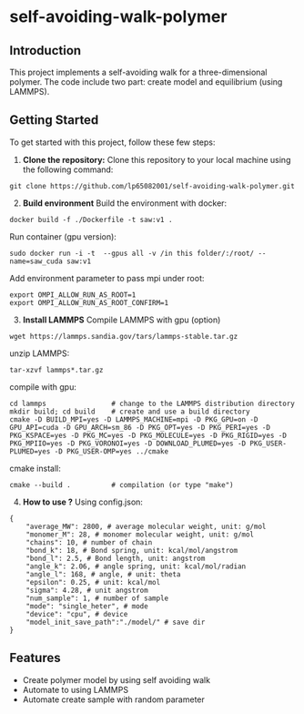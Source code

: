 # self-avoiding-walk-polymer

## Introduction
This project implements a self-avoiding walk for a three-dimensional polymer. The code include two part: create model and equilibrium (using LAMMPS).

## Getting Started
To get started with this project, follow these few steps:

1. **Clone the repository:** Clone this repository to your local machine using the following command:
```
git clone https://github.com/lp65082001/self-avoiding-walk-polymer.git
```
2. **Build environment** Build the environment with docker:
```
docker build -f ./Dockerfile -t saw:v1 .
```
Run container (gpu version):
```
sudo docker run -i -t  --gpus all -v /in this folder/:/root/ --name=saw_cuda saw:v1
```
Add environment parameter to pass mpi under root:
```
export OMPI_ALLOW_RUN_AS_ROOT=1
export OMPI_ALLOW_RUN_AS_ROOT_CONFIRM=1
```

3. **Install LAMMPS** Compile LAMMPS with gpu (option)
```
wget https://lammps.sandia.gov/tars/lammps-stable.tar.gz
```
unzip LAMMPS:
```
tar-xzvf lammps*.tar.gz
```
compile with gpu:
```
cd lammps                # change to the LAMMPS distribution directory
mkdir build; cd build    # create and use a build directory
cmake -D BUILD_MPI=yes -D LAMMPS_MACHINE=mpi -D PKG_GPU=on -D GPU_API=cuda -D GPU_ARCH=sm_86 -D PKG_OPT=yes -D PKG_PERI=yes -D PKG_KSPACE=yes -D PKG_MC=yes -D PKG_MOLECULE=yes -D PKG_RIGID=yes -D PKG_MPIIO=yes -D PKG_VORONOI=yes -D DOWNLOAD_PLUMED=yes -D PKG_USER-PLUMED=yes -D PKG_USER-OMP=yes ../cmake
```
cmake install:
```
cmake --build .          # compilation (or type "make")
```

4. **How to use ?** Using config.json:
```
{
    "average_MW": 2800, # average molecular weight, unit: g/mol
    "monomer_M": 28, # monomer molecular weight, unit: g/mol
    "chains": 10, # number of chain
    "bond_k": 18, # Bond spring, unit: kcal/mol/angstrom
    "bond_l": 2.5, # Bond length, unit: angstrom
    "angle_k": 2.06, # angle spring, unit: kcal/mol/radian
    "angle_l": 168, # angle, # unit: theta
    "epsilon": 0.25, # unit: kcal/mol
    "sigma": 4.28, # unit angstrom
    "num_sample": 1, # number of sample
    "mode": "single_heter", # mode
    "device": "cpu", # device
    "model_init_save_path":"./model/" # save dir
}
```

## Features
- Create polymer model by using self avoiding walk
- Automate to using LAMMPS
- Automate create sample with random parameter
